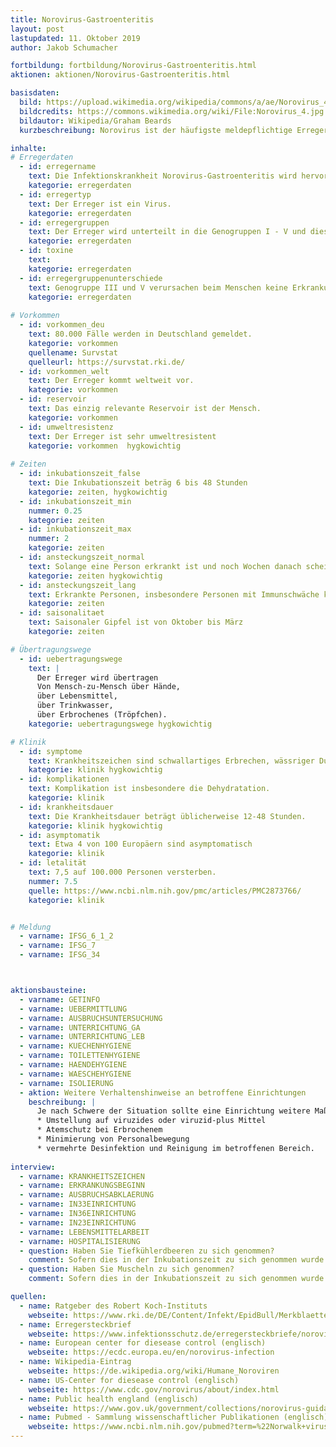 ```yaml
---
title: Norovirus-Gastroenteritis
layout: post
lastupdated: 11. Oktober 2019
author: Jakob Schumacher

fortbildung: fortbildung/Norovirus-Gastroenteritis.html
aktionen: aktionen/Norovirus-Gastroenteritis.html

basisdaten:
  bild: https://upload.wikimedia.org/wikipedia/commons/a/ae/Norovirus_4.jpg
  bildcredits: https://commons.wikimedia.org/wiki/File:Norovirus_4.jpg
  bildautor: Wikipedia/Graham Beards
  kurzbeschreibung: Norovirus ist der häufigste meldepflichtige Erreger, dementsprechend ist die Ermittlung durch die Gesundheitsämter sehr häufig. Norovirus ist für viele Todesfälle in Ländern mit einem anderen Entwicklungsstadium verantwortlich.

inhalte:  
# Erregerdaten
  - id: erregername
    text: Die Infektionskrankheit Norovirus-Gastroenteritis wird hervorgerufen durch Norovirus.
    kategorie: erregerdaten
  - id: erregertyp
    text: Der Erreger ist ein Virus.
    kategorie: erregerdaten
  - id: erregergruppen
    text: Der Erreger wird unterteilt in die Genogruppen I - V und diese wiederum in Genotypen. 
    kategorie: erregerdaten
  - id: toxine
    text: 
    kategorie: erregerdaten
  - id: erregergruppenunterschiede
    text: Genogruppe III und V verursachen beim Menschen keine Erkrankung. Anhand der Genogruppe kann etwas über die Herkunft des Erregers gesagt werden.
    kategorie: erregerdaten
    
# Vorkommen
  - id: vorkommen_deu
    text: 80.000 Fälle werden in Deutschland gemeldet.
    kategorie: vorkommen
    quellename: Survstat
    quelleurl: https://survstat.rki.de/
  - id: vorkommen_welt
    text: Der Erreger kommt weltweit vor.
    kategorie: vorkommen
  - id: reservoir
    text: Das einzig relevante Reservoir ist der Mensch. 
    kategorie: vorkommen
  - id: umweltresistenz
    text: Der Erreger ist sehr umweltresistent
    kategorie: vorkommen  hygkowichtig
    
# Zeiten
  - id: inkubationszeit_false
    text: Die Inkubationszeit beträg 6 bis 48 Stunden
    kategorie: zeiten, hygkowichtig
  - id: inkubationszeit_min
    nummer: 0.25
    kategorie: zeiten
  - id: inkubationszeit_max
    nummer: 2
    kategorie: zeiten
  - id: ansteckungszeit_normal
    text: Solange eine Person erkrankt ist und noch Wochen danach scheidet sie den Erreger aus (aus pragmatischen Gründen wird empfohlen die Isolierungsmaßnahmen 48h nach Ende der Symptome aufzuheben)
    kategorie: zeiten hygkowichtig
  - id: ansteckungszeit_lang 
    text: Erkrankte Personen, insbesondere Personen mit Immunschwäche können den Erreger noch lange Zeit ausscheiden
    kategorie: zeiten
  - id: saisonalitaet
    text: Saisonaler Gipfel ist von Oktober bis März
    kategorie: zeiten

# Übertragungswege
  - id: uebertragungswege
    text: | 
      Der Erreger wird übertragen 
      Von Mensch-zu-Mensch über Hände,
      über Lebensmittel, 
      über Trinkwasser,
      über Erbrochenes (Tröpfchen).
    kategorie: uebertragungswege hygkowichtig

# Klinik
  - id: symptome
    text: Krankheitszeichen sind schwallartiges Erbrechen, wässriger Durchfall, ein akutem Beginn, einem starken Krankheitsgefühl und leichtem Fieber. 
    kategorie: klinik hygkowichtig
  - id: komplikationen
    text: Komplikation ist insbesondere die Dehydratation.
    kategorie: klinik
  - id: krankheitsdauer
    text: Die Krankheitsdauer beträgt üblicherweise 12-48 Stunden.
    kategorie: klinik hygkowichtig
  - id: asymptomatik
    text: Etwa 4 von 100 Europäern sind asymptomatisch
    kategorie: klinik
  - id: letalität
    text: 7,5 auf 100.000 Personen versterben.
    nummer: 7.5
    quelle: https://www.ncbi.nlm.nih.gov/pmc/articles/PMC2873766/
    kategorie: klinik


# Meldung
  - varname: IFSG_6_1_2
  - varname: IFSG_7
  - varname: IFSG_34 



aktionsbausteine:
  - varname: GETINFO
  - varname: UEBERMITTLUNG
  - varname: AUSBRUCHSUNTERSUCHUNG
  - varname: UNTERRICHTUNG_GA
  - varname: UNTERRICHTUNG_LEB
  - varname: KUECHENHYGIENE
  - varname: TOILETTENHYGIENE
  - varname: HAENDEHYGIENE
  - varname: WAESCHEHYGIENE
  - varname: ISOLIERUNG
  - aktion: Weitere Verhaltenshinweise an betroffene Einrichtungen
    beschreibung: | 
      Je nach Schwere der Situation sollte eine Einrichtung weitere Maßnahmen unternehmen: 
      * Umstellung auf viruzides oder viruzid-plus Mittel 
      * Atemschutz bei Erbrochenem 
      * Minimierung von Personalbewegung
      * vermehrte Desinfektion und Reinigung im betroffenen Bereich.
      
interview:     
  - varname: KRANKHEITSZEICHEN
  - varname: ERKRANKUNGSBEGINN
  - varname: AUSBRUCHSABKLAERUNG
  - varname: IN33EINRICHTUNG
  - varname: IN36EINRICHTUNG
  - varname: IN23EINRICHTUNG
  - varname: LEBENSMITTELARBEIT
  - varname: HOSPITALISIERUNG
  - question: Haben Sie Tiefkühlerdbeeren zu sich genommen?
    comment: Sofern dies in der Inkubationszeit zu sich genommen wurde sollte der genaue Name des Produktes und weitere Informationen in einen öffentlichen Kommentar eingetragen werden.
  - question: Haben Sie Muscheln zu sich genommen?
    comment: Sofern dies in der Inkubationszeit zu sich genommen wurde sollte der genaue Name des Produktes bzw. der Verzehrsort und weitere Informationen in einen öffentlichen Kommentar eingetragen werden.

quellen:
  - name: Ratgeber des Robert Koch-Instituts
    webseite: https://www.rki.de/DE/Content/Infekt/EpidBull/Merkblaetter/Ratgeber_Noroviren.html
  - name: Erregersteckbrief
    webseite: https://www.infektionsschutz.de/erregersteckbriefe/noroviren/
  - name: European center for diesease control (englisch)
    webseite: https://ecdc.europa.eu/en/norovirus-infection
  - name: Wikipedia-Eintrag
    webseite: https://de.wikipedia.org/wiki/Humane_Noroviren
  - name: US-Center for diesease control (englisch)
    webseite: https://www.cdc.gov/norovirus/about/index.html
  - name: Public health england (englisch)
    webseite: https://www.gov.uk/government/collections/norovirus-guidance-data-and- - analysis
  - name: Pubmed - Sammlung wissenschaftlicher Publikationen (englisch)
    webseite: https://www.ncbi.nlm.nih.gov/pubmed?term=%22Norwalk+virus%22%5BMesh%5D
---
```


